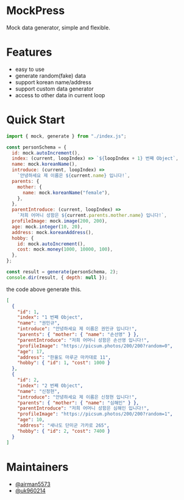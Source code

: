 # MockPress

Mock data generator, simple and flexible.

# Features

- easy to use
- generate random(fake) data
- support korean name/address
- support custom data generator
- access to other data in current loop

# Quick Start

```javascript
import { mock, generate } from "./index.js";

const personSchema = {
  id: mock.autoIncrement(),
  index: (current, loopIndex) => `${loopIndex + 1} 번째 Object`,
  name: mock.koreanName(),
  introduce: (current, loopIndex) =>
    `안녕하세요 제 이름은 ${current.name} 입니다!`,
  parents: {
    mother: {
      name: mock.koreanName("female"),
    },
  },
  parentIntroduce: (current, loopIndex) =>
    `저희 어머니 성함은 ${current.parents.mother.name} 입니다!`,
  profileImage: mock.image(200, 200),
  age: mock.integer(10, 20),
  address: mock.koreanAddress(),
  hobby: {
    id: mock.autoIncrement(),
    cost: mock.money(1000, 10000, 100),
  },
};

const result = generate(personSchema, 2);
console.dir(result, { depth: null });
```

the code above generate this.

```json
[
  {
    "id": 1,
    "index": "1 번째 Object",
    "name": "권민규",
    "introduce": "안녕하세요 제 이름은 권민규 입니다!",
    "parents": { "mother": { "name": "손선영" } },
    "parentIntroduce": "저희 어머니 성함은 손선영 입니다!",
    "profileImage": "https://picsum.photos/200/200?random=0",
    "age": 17,
    "address": "한울도 마루군 마카대로 11",
    "hobby": { "id": 1, "cost": 1000 }
  },
  {
    "id": 2,
    "index": "2 번째 Object",
    "name": "신정현",
    "introduce": "안녕하세요 제 이름은 신정현 입니다!",
    "parents": { "mother": { "name": "심해인" } },
    "parentIntroduce": "저희 어머니 성함은 심해인 입니다!",
    "profileImage": "https://picsum.photos/200/200?random=1",
    "age": 10,
    "address": "새나도 단미군 가카로 265",
    "hobby": { "id": 2, "cost": 7400 }
  }
]
```

# Maintainers

- [@airman5573](https://github.com/airman5573)
- [@uk960214](https://github.com/uk960214)
